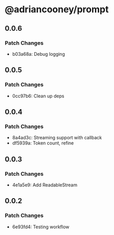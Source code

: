 # @adriancooney/prompt

## 0.0.6

### Patch Changes

- b03a68a: Debug logging

## 0.0.5

### Patch Changes

- 0cc97b6: Clean up deps

## 0.0.4

### Patch Changes

- 8a4ad3c: Streaming support with callback
- df5939a: Token count, refine

## 0.0.3

### Patch Changes

- 4e1a5e9: Add ReadableStream

## 0.0.2

### Patch Changes

- 6e93fd4: Testing workflow
